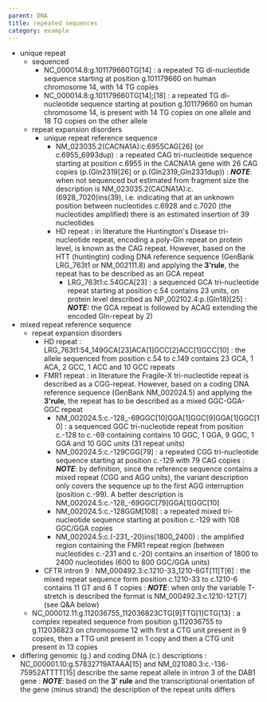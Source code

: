 ```yaml
---
parent: DNA
title: repeated sequences
category: example
---
```


*	unique repeat
	*	sequenced
		*	NC\_000014.8:g.101179660TG[14]
		:	a repeated TG di-nucleotide sequence starting at position g.101179660 on human chromosome 14, with 14 TG copies
		*	NC\_000014.8:g.101179660TG[14];[18]
		:	a repeated TG di-nucleotide sequence starting at position g.101179660 on human chromosome 14, is present with 14 TG copies on one allele and 18 TG copies on the other allele
	*	repeat expansion disorders
		*	unique repeat reference sequence
			*	NM\_023035.2(CACNA1A):c.6955CAG[26]  (or c.6955_6993dup)
			:	a repeated CAG tri-nucleotide sequence starting at position c.6955 in the CACNA1A gene with 26 CAG copies (p.(Gln2319[26] or p.(Gln2319_Gln2331dup))
			:	_**NOTE**_:	when not sequenced but estimated from fragment size the description is NM\_023035.2(CACNA1A):c.(6928\_7020)ins(39), i.e. indicating that at an unknown position between nucleotides c.6928 and c.7020 (the nucleotides amplified) there is an estimated insertion of 39 nucleotides
			*	HD repeat
			:	in literature the Huntington's Disease tri-nucleotide repeat, encoding a poly-Gln repeat on protein level, is known as the CAG repeat. However, based on the HTT (huntingtin) coding DNA reference sequence (GenBank LRG\_763t1 or NM\_002111.8) and applying the **3'rule**, the repeat has to be described as an GCA repeat
				*	LRG\_763t1:c.54GCA[23]
				:	a sequenced GCA tri-nucleotide repeat starting at position c.54 contains 23 units, on protein level described as NP\_002102.4:p.(Gln18)[25]
				:	_**NOTE:**_ the GCA repeat is followed by ACAG extending the encoded Gln-repeat by 2)
*	mixed repeat reference sequence
	*	repeat expansion disorders
		*	HD repeat
		:	LRG\_763t1:54\_149GCA[23]ACA[1]GCC[2]ACC[1]GCC[10]
		:	the allele sequenced from position c.54 to c.149 contains 23 GCA, 1 ACA, 2 GCC, 1 ACC and 10 GCC repeats 
		*	FMR1 repeat
		:	in literature the Fragile-X tri-nucleotide repeat is described as a CGG-repeat. However, based on a coding DNA reference sequence (GenBank NM\_002024.5) and applying the **3'rule**, the repeat has to be described as a mixed GGC-GGA-GGC repeat
			*	NM\_002024.5:c.-128\_-69GGC[10]GGA[1]GGC[9]GGA[1]GGC[10]
			:	a sequenced GGC tri-nucleotide repeat from position c.-128 to c.-69 containing contains 10 GGC, 1 GGA, 9 GGC, 1 GGA and 10 GGC units (31 repeat units)
			*	NM\_002024.5:c.-129CGG[79]
			:	a repeated CGG tri-nucleotide sequence starting at position c.-129 with 79 CAG copies
			:	_**NOTE**_:	by definition, since the reference sequence contains a mixed repeat (CGG and AGG units), the variant description only covers the sequence up to the first AGG interruption (position c.-99). A better description is NM\_002024.5:c.-128\_-69GGC[79]GGA[1]GGC[10]
			*	NM\_002024.5:c.-128GGM[108]
			:	a repeated mixed tri-nucleotide sequence starting at position c.-129 with 108 GGC/GGA copies
			*	NM\_002024.5:c.(-231\_-20)ins(1800\_2400)
			:	the amplified region containing the FMR1 repeat region (between nucleotides c.-231 and c.-20) contains an insertion of 1800 to 2400 nucleotides (600 to 800 GGC/GGA units)
		*	CFTR intron 9
			:	NM\_000492.3:c.1210-33\_1210-6GT[11]T[6]
			:	the mixed repeat sequence form position c.1210-33 to c.1210-6 contains 11 GT and 6 T copies
			:	_**NOTE**_:	when only the variable T-stretch is described the format is NM\_000492.3:c.1210-12T[7] (see Q&A below)
	*	NC\_000012.11:g.112036755\_112036823CTG[9]TTG[1]CTG[13]
			:	a complex repeated sequence from position g.112036755 to g.112036823 on chromosome 12 with first a CTG unit present in 9 copies, then a TTG unit present in 1 copy and then a CTG unit present in 13 copies
*	differing genomic (g.) and coding DNA (c.) descriptions
	:	NC\_000001.10:g.57832719ATAAA[15] and NM\_021080.3:c.-136-75952ATTTT[15] describe the same repeat allele in intron 3 of the DAB1 gene
	:	_**NOTE**_:	based on the **3' rule** and the transcriptional orientation of the gene (minus strand) the description of the repeat units differs
